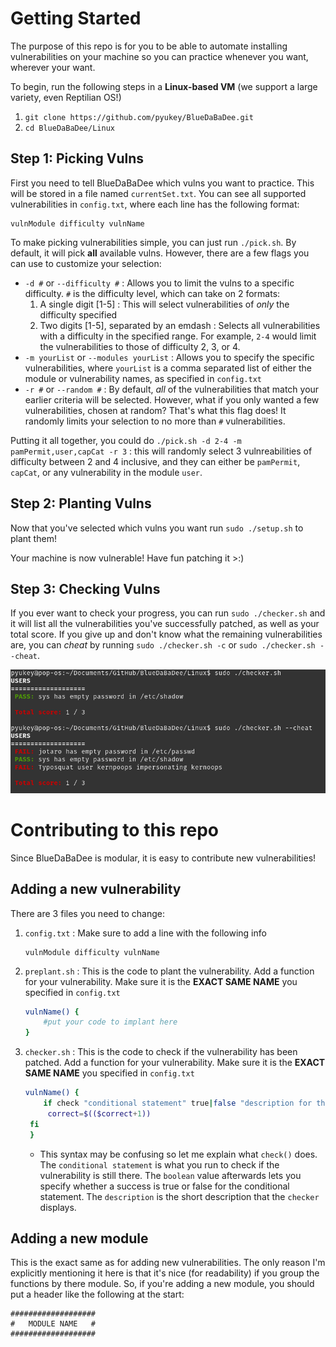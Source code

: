 # Getting Started

The purpose of this repo is for you to be able to automate installing vulnerabilities on your machine so you can practice whenever you want, wherever your want.

To begin, run the following steps in a **Linux-based VM** (we support a large variety, even Reptilian OS!)

1. `git clone https://github.com/pyukey/BlueDaBaDee.git`
2. `cd BlueDaBaDee/Linux`

## Step 1: Picking Vulns

First you need to tell BlueDaBaDee which vulns you want to practice. This will be stored in a file named `currentSet.txt`. You can see all supported vulnerabilities in `config.txt`, where each line has the following format:

```
vulnModule difficulty vulnName
```

To make picking vulnerabilities simple, you can just run `./pick.sh`. By default, it will pick **all** available vulns. However, there are a few flags you can use to customize your selection:

- `-d #` or `--difficulty #` : Allows you to limit the vulns to a specific difficulty. `#` is the difficulty level, which can take on 2 formats:   
   1) A single digit [1-5] : This will select vulnerabilities of *only* the difficulty specified   
   2) Two digits [1-5], separated by an emdash : Selects all vulnerabilities with a difficulty in the specified range. For example, `2-4` would limit the vulnerabilities to those of difficulty 2, 3, or 4.
- `-m yourList` or `--modules yourList` : Allows you to specify the specific vulnerabilities, where `yourList` is a comma separated list of either the module or vulnerability names, as specified in `config.txt`
- `-r #` or `--random #` : By default, *all* of the vulnerabilities that match your earlier criteria will be selected. However, what if you only wanted a few vulnerabilities, chosen at random? That's what this flag does! It randomly limits your selection to no more than `#` vulnerabilities.

Putting it all together, you could do `./pick.sh -d 2-4 -m pamPermit,user,capCat -r 3` : this will randomly select 3 vulnreabilities of difficulty between 2 and 4 inclusive, and they can either be `pamPermit`, `capCat`, or any vulnerability in the module `user`.

## Step 2: Planting Vulns

Now that you've selected which vulns you want run `sudo ./setup.sh` to plant them!

Your machine is now vulnerable! Have fun patching it >:)

## Step 3: Checking Vulns

If you ever want to check your progress, you can run `sudo ./checker.sh` and it will list all the vulnerabilities you've successfully patched, as well as your total score. If you give up and don't know what the remaining vulnerabilities are, you can *cheat* by running `sudo ./checker.sh -c` or `sudo ./checker.sh --cheat`. 

![test image](./SPOILER_image.webp)

# Contributing to this repo

Since BlueDaBaDee is modular, it is easy to contribute new vulnerabilities!

## Adding a new vulnerability

There are 3 files you need to change:

1. `config.txt` : Make sure to add a line with the following info
   ```
   vulnModule difficulty vulnName
   ```
2. `preplant.sh` : This is the code to plant the vulnerability. Add a function for your vulnerability. Make sure it is the **EXACT SAME NAME** you specified in `config.txt`
   ```bash
   vulnName() {
       #put your code to implant here
   }
   ```
3. `checker.sh` : This is the code to check if the vulnerability has been patched. Add a function for your vulnerability. Make sure it is the **EXACT SAME NAME** you specified in `config.txt`
   ```bash
   vulnName() {
       if check "conditional statement" true|false "description for the vuln"; then
        correct=$(($correct+1))
    fi
    }

   ```
   - This syntax may be confusing so let me explain what `check()` does. The `conditional statement` is what you run to check if the vulnerability is still there. The `boolean` value afterwards lets you specify whether a success is true or false for the conditional statement. The `description` is the short description that the `checker` displays.

## Adding a new module

This is the exact same as for adding new vulnerabilities. The only reason I'm explicitly mentioning it here is that it's nice (for readability) if you group the functions by there module. So, if you're adding a new module, you should put a header like the following at the start:

```
###################
#   MODULE NAME   #
###################
```